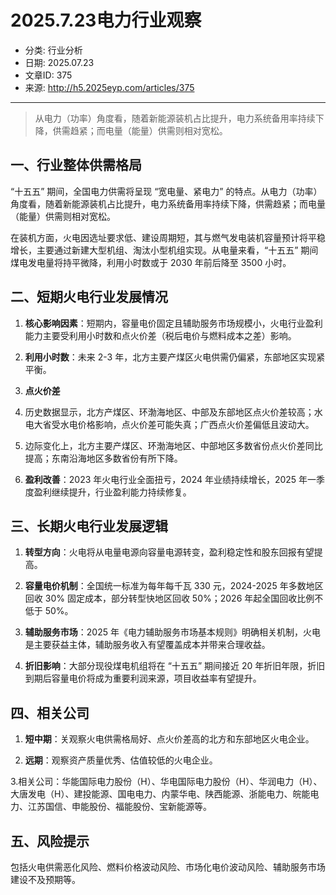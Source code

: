 # 2025.7.23电力行业观察

- 分类: 行业分析
- 日期: 2025.07.23
- 文章ID: 375
- 来源: http://h5.2025eyp.com/articles/375

---

> 从电力（功率）角度看，随着新能源装机占比提升，电力系统备用率持续下降，供需趋紧；而电量（能量）供需则相对宽松。

## **一、行业整体供需格局**

“十五五” 期间，全国电力供需将呈现 “宽电量、紧电力” 的特点。从电力（功率）角度看，随着新能源装机占比提升，电力系统备用率持续下降，供需趋紧；而电量（能量）供需则相对宽松。

在装机方面，火电因选址要求低、建设周期短，其与燃气发电装机容量预计将平稳增长，主要通过新建大型机组、淘汰小型机组实现。从电量来看，“十五五” 期间煤电发电量将持平微降，利用小时数或于 2030 年前后降至 3500 小时。

## **二、短期火电行业发展情况**

1. **核心影响因素**：短期内，容量电价固定且辅助服务市场规模小，火电行业盈利能力主要受利用小时数和点火价差（税后电价与燃料成本之差）影响。

2. **利用小时数**：未来 2-3 年，北方主要产煤区火电供需仍偏紧，东部地区实现紧平衡。

3. **点火价差**

1. 历史数据显示，北方产煤区、环渤海地区、中部及东部地区点火价差较高；水电大省受水电价格影响，点火价差可能失真；广西点火价差偏低且波动大。

2. 边际变化上，北方主要产煤区、环渤海地区、中部地区多数省份点火价差同比提高；东南沿海地区多数省份有所下降。

4. **盈利改善**：2023 年火电行业全面扭亏，2024 年业绩持续增长，2025 年一季度盈利继续提升，行业盈利能力持续修复。

## **三、长期火电行业发展逻辑**

1. **转型方向**：火电将从电量电源向容量电源转变，盈利稳定性和股东回报有望提高。

2. **容量电价机制**：全国统一标准为每年每千瓦 330 元，2024-2025 年多数地区回收 30% 固定成本，部分转型快地区回收 50%；2026 年起全国回收比例不低于 50%。

3. **辅助服务市场**：2025 年《电力辅助服务市场基本规则》明确相关机制，火电是主要获益主体，辅助服务收入有望覆盖成本并带来合理收益。

4. **折旧影响**：大部分现役煤电机组将在 “十五五” 期间接近 20 年折旧年限，折旧到期后容量电价将成为重要利润来源，项目收益率有望提升。

## **四、相关公司**

1. **短中期**：关观察火电供需格局好、点火价差高的北方和东部地区火电企业。

2. **远期**：观察资产质量优秀、估值较低的火电企业。

3.相关公司：华能国际电力股份（H）、华电国际电力股份（H）、华润电力（H）、大唐发电（H）、建投能源、国电电力、内蒙华电、陕西能源、浙能电力、皖能电力、江苏国信、申能股份、福能股份、宝新能源等。

## **五、风险提示**

包括火电供需恶化风险、燃料价格波动风险、市场化电价波动风险、辅助服务市场建设不及预期等。
